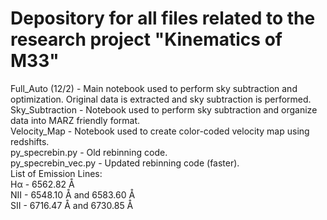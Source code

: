 # Depository for all files related to the research project "Kinematics of M33"
Full_Auto (12/2) - Main notebook used to perform sky subtraction and optimization. Original data is extracted and sky subtraction is performed.\
Sky_Subtraction - Notebook used to perform sky subtraction and organize data into MARZ friendly format.\
Velocity_Map - Notebook used to create color-coded velocity map using redshifts.\
py_specrebin.py - Old rebinning code.\
py_specrebin_vec.py - Updated rebinning code (faster).\
List of Emission Lines:\
Hα - 6562.82 Å\
NII - 6548.10 Å and 6583.60 Å\
SII - 6716.47 Å and 6730.85 Å
